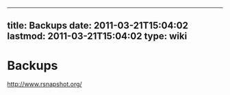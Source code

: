 
---
title: Backups
date: 2011-03-21T15:04:02
lastmod: 2011-03-21T15:04:02
type: wiki
---
Backups
=======

http://www.rsnapshot.org/
